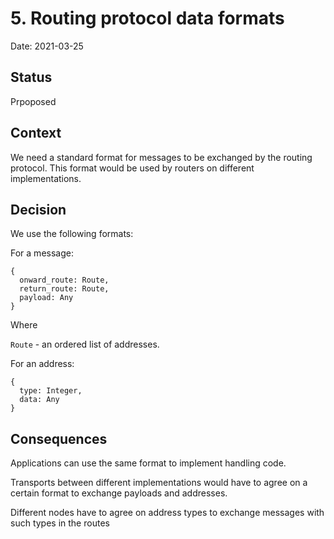 # 5. Routing protocol data formats

Date: 2021-03-25

## Status

Prpoposed

## Context

We need a standard format for messages to be exchanged by the routing protocol.
This format would be used by routers on different implementations.

## Decision

We use the following formats:

For a message:

```
{
  onward_route: Route,
  return_route: Route,
  payload: Any
}
```

Where

`Route` - an ordered list of addresses.


For an address:

```
{
  type: Integer,
  data: Any
}
```

## Consequences

Applications can use the same format to implement handling code.

Transports between different implementations would have to agree on a certain
format to exchange payloads and addresses.

Different nodes have to agree on address types to exchange messages with such types
in the routes


